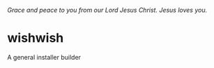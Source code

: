 _Grace and peace to you from our Lord Jesus Christ. Jesus loves you._

# wishwish

A general installer builder
